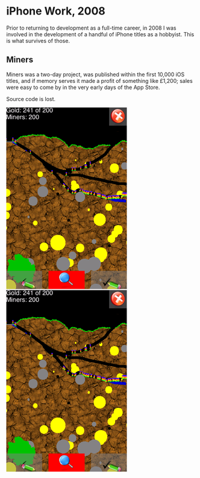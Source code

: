 # iPhone Work, 2008

Prior to returning to development as a full-time career, in 2008 I was involved in the development of a handful of iPhone titles as a hobbyist. This is what survives of those.

## Miners

Miners was a two-day project, was published within the first 10,000 iOS titles, and if memory serves it made a profit of something like £1,200; sales were easy to come by in the very early days of the App Store.

Source code is lost.

![Screenshot of 17/11/2008](Media/Miners/Screenshot%202008-11-17%2023_58_04%20+0000-1.png)
![Screenshot of 22/11/2008](Media/Miners/Screenshot%202008-11-17%2023_58_04%20+0000-1.png)
